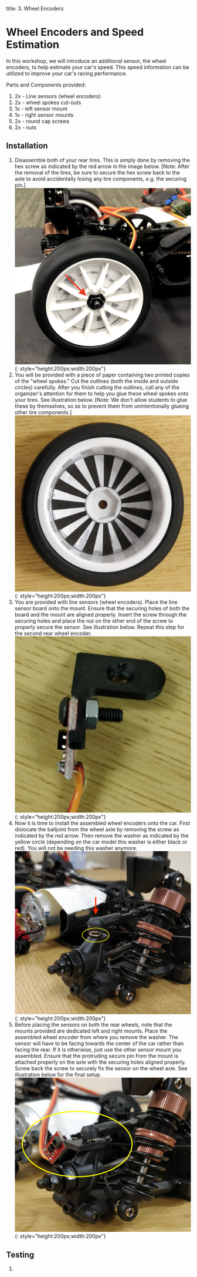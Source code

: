 title: 3. Wheel Encoders

# Wheel Encoders and Speed Estimation

In this workshop, we will introduce an additional sensor, the wheel encoders, to help estimate your car's speed. This speed information can be utilized to improve your car's racing performance.

Parts and Components provided:

  1. 2x - Line sensors (wheel encoders)
  2. 2x - wheel spokes cut-outs
  3. 1x - left sensor mount
  4. 1x - right sensor mounts
  5. 2x - round cap screws
  6. 2x - nuts

## Installation

  1. Disassemble both of your rear tires. This is simply done by removing the hex screw as indicated by the red arrow in the image below. [Note: After the removal of the tires, be sure to secure the hex screw back to the axle to avoid accidentally losing any tire components, e.g. the securing pin.]
  ![rear_wheel alt <>](../images/3a_rear_wheel.jpg "Rear wheel"){: style="height:200px;width:200px"}
  2. You will be provided with a piece of paper containing two printed copies of the "wheel spokes." Cut the outlines (both the inside and outside circles) carefully. After you  finish cutting the outlines, call any of the organizer's attention for them to help you glue these wheel spokes onto your tires. See illustration below. [Note: We don't allow students to glue these by themselves, so as to prevent them from unintentionally glueing other tire components.]
  ![wheel_spokes alt <>](../images/3b_wheel_spokes.jpg "Wheel spokes"){: style="height:200px;width:200px"}
  3. You are provided with line sensors (wheel encoders). Place the line sensor board onto the mount. Ensure that the securing holes of both the board and the mount are aligned properly. Insert the screw through the securing holes and place the nut on the other end of the screw to properly secure the sensor. See illustration below. Repeat this step for the second rear wheel encoder.
  ![encoder_mount alt <>](../images/3c_encoder_mount.jpg "Encoder mount"){: style="height:200px;width:200px"}
  4. Now it is time to install the assembled wheel encoders onto the car. First dislocate the balljoint from the wheel axle by removing the screw as indicated by the red arrow. Then remove the washer as indicated by the yellow circle (depending on the car model this washer is either black or red). You will not be needing this washer anymore.
  ![rear_wheel_balljoint alt <>](../images/3d_rear_wheel_balljoint.jpg "Rear wheel balljoint"){: style="height:200px;width:200px"}
  5. Before placing the sensors on both the rear wheels, note that the mounts provided are  dedicated left and right mounts. Place the assembled wheel encoder from where you remove the washer. The sensor will have to be facing towards the center of the car rather than facing the rear. If it is otherwise, just use the other sensor mount you assembled. Ensure that the protruding secure pin from the mount is attached properly on the axle with the securing holes aligned properly. Screw back the screw to securely fix the sensor on the wheel axle. See illustration below for the final setup.
  ![wheel_encoder_fixed alt <>](../images/3e_assembled_encoder.jpg "Final assembled wheel encoder"){: style="height:200px;width:200px"}

## Testing

  1.
